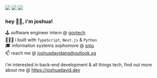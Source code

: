 [<img src="https://img.shields.io/badge/-LeetCode-FFA116?style=for-the-badge&logo=LeetCode&logoColor=black" />](https://leetcode.com/joshdavidang/)
[<img src="https://img.shields.io/badge/LinkedIn-0077B5?style=for-the-badge&logo=linkedin&logoColor=white" />](https://www.linkedin.com/in/joshuadavidang/)
[<img src="https://img.shields.io/badge/website-000000?style=for-the-badge&logo=About.me&logoColor=white" />](https://joshuadavid.dev)
<br />

### hey 👋🏻, i'm joshua!

🕹️ software engineer intern @ [govtech](https://www.tech.gov.sg)  
👷🏻‍♂️ i built with `TypeScript`, `Next.js` & `Python`  
🎓 information systems sophomore @ [smu](https://computing.smu.edu.sg)    
📫 reach me @ joshuadavidang@outlook.sg

i'm interested in back-end development & all things tech, find out more about me @ https://joshuadavid.dev

